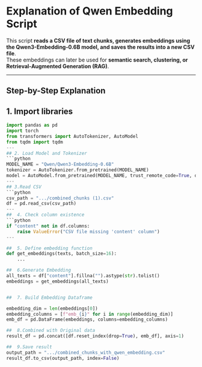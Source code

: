 # Explanation of Qwen Embedding Script

This script **reads a CSV file of text chunks, generates embeddings using the Qwen3-Embedding-0.6B model, and saves the results into a new CSV file**.  
These embeddings can later be used for **semantic search, clustering, or Retrieval-Augmented Generation (RAG)**.

---

## Step-by-Step Explanation

## 1. Import libraries
```python
import pandas as pd
import torch
from transformers import AutoTokenizer, AutoModel
from tqdm import tqdm
---
## 2. Load Model and Tokenizer
```python
MODEL_NAME = "Qwen/Qwen3-Embedding-0.6B"
tokenizer = AutoTokenizer.from_pretrained(MODEL_NAME)
model = AutoModel.from_pretrained(MODEL_NAME, trust_remote_code=True, device_map="auto")
---
## 3.Read CSV
```python
csv_path = ".../combined_chunks (1).csv"
df = pd.read_csv(csv_path)
---
##  4. Check column existence
```python
if "content" not in df.columns:
    raise ValueError("CSV file missing 'content' column")
---

##  5. Define embedding function
def get_embeddings(texts, batch_size=16):
    ...

##  6.Generate Embedding
all_texts = df["content"].fillna("").astype(str).tolist()
embeddings = get_embeddings(all_texts)


##  7. Build Embedding Dataframe

embedding_dim = len(embeddings[0])
embedding_columns = [f"emb_{i}" for i in range(embedding_dim)]
emb_df = pd.DataFrame(embeddings, columns=embedding_columns)

##  8.Combined with Original data
result_df = pd.concat([df.reset_index(drop=True), emb_df], axis=1)

##  9.Save result
output_path = ".../combined_chunks_with_qwen_embedding.csv"
result_df.to_csv(output_path, index=False)




